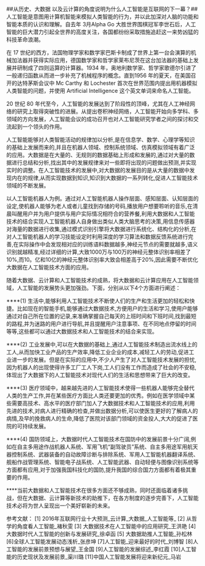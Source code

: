 ##从历史、大数据 以及云计算的角度说明为什么人工智能是互联网的下一幕？##
人工智能是意图用计算机智能来模拟人类智能的行为，并以此加深对人脑的功能和智能本质的认识和理解。自去年 3月Alpha Go 大胜世界围棋冠军李世石后，人工智能的巨大潜力引起全世界的高度关注，各国都纷纷采取措施追赶这一来势凶猛的科技革命浪潮。

在 17 世纪的西方，法国物理学家和数学家巴斯卡制成了世界上第一台会演算的机械加法器并获得实际应用，德国数学家和哲学家莱布尼茨在这台加法器的基础上发展并研制成了四则运算的计算器。1934 年，奥地利数学家、哲学家歌德尔引进了一般递归函数从而进一步补充了机械程序的概念。直到1956 年的夏天，在美国召开的达特茅斯会议中 Mc Carthy 和 Lochester 首次在世界范围内提出用机器模拟人类智能的问题，并使用 Artificial Intelligence 这个英文单词来命名人工智能。

20 世纪 80 年代至今，人工智能的发展达到了阶段性的顶峰，尤其在人工神经网络的研究上取得突破性的进展。从提出卷积神经网络，人工智能开始向多学科、多领域的方向发展，人工智能会议的成功召开也对人工智能研究学者之间的探讨和交流起到一个领头的作用。

人工智能能够对人类智能活动的规律加以分析,是在信息学、数学、心理学等知识的基础上发展而来的,并且在机器人领域、控制系统领域、仿真模拟领域有着广泛的应用。大数据是在大量的、无规则的数据基础上形成和发展的,通过对大量的数据进行总结和分析,找出其中的发展规律来对一些即将出现的问题做出预测,并实现实时的调整。在人工智能技术的发展中,对大数据的发展目的是从大量的数据中发现内在的规律,从而实现数据到知识,知识到大数据的一系列转化,促进人工智能技术领域的不断发展。

以人工智能机器人为例。通过对人工智能机器人操作层面、感知层面、认知层面的设定,使机器人能够为老人或者儿童找到存储的号码,播放用户想要聆听的音乐,在清晨叫醒用户并为用户提供与用户实际情况相符合的营养餐,利用大数据和人工智能技术的结合实现人工智能机器人自身做出类似人类大脑思考的决策,用信息传感器对海量的数据进行收集,通过模式识别引擎将大数据进行系统化、结构化的分析,在对人工智能机器人的学习技能设定时利用深度的学习算法和数据反馈系统进行完善,在实际操作中会发现相对应的训练语料数据越多,神经元节点的需要就越多,语义识别就越精准,经过详细的计算,大致1000万与100万的神经元整体识别率相差了10%,而10。亿和10亿的神经元整体识别率大致会相差高于20%,因此需要不断优化大数据在人工智能技术方面的应用。

随着大数据、云计算和人工智能技术的成熟，将大数据和云计算应用在人工智能领域，人工智能的发展势头更加强劲。下面，分别从以下4个方面进行阐述：

****(1)	生活中,能够利用人工智能技术不断使人们的生产和生活更加的轻松和快捷。比如现在的智能手机,能够通过大数据技术,方便用户的生活和学习,使用户能够通过对自己所在位置的记录,来准确掌握自己每天的上班时间和下班时间,找到最短的路程,并为迷路的用户进行导航,并且提醒用户注意事项、在不同地点停留的时间等等,这些都可以通过大数据技术和人工智能技术的结合来实现。

****(2)	工业发展中,可以在大数据的基础上,通过人工智能技术制造出流水线上的工人,从而加快工业产品的生产效率,降低工业企业的成本,减轻工人的劳动,促进工业进一步的发展。但是在实际的应用中,不少人产生了对人工智能技术发展的担忧,因为机器人的出现使得许多工厂工人下岗,工人们没有工作而造成了社会的不安稳,体现出了大数据下的人工智能技术对现代人们的生活和思想带来了巨大的改变。

****(3)	医疗领域中，越来越先进的人工智能技术使得一些机器人能够完全替代人类的生产工作,并在某些医疗方面比人类还要更加的优秀。例如在医学领域中某些需要高技术、高水平的医疗部门加人了大数据技术和人工智能技术的应用,利用先进的技术,对病人进行精确的检查,并做出数据分析,可以使医生更好的了解病人的病情,及早的挽救病人的生命,降低了医院对该部门领域的资金投人,大大的促进了医院的可持续发展。

****(4)	国防领域上，大数据时代人工智能技术在国防中的发展前景十分广阔,例如在自主多用途作战机器人系统、军用飞机“副驾驶员”系统、自主多用途军用航天器控制系统、武器装备的自动故障诊断与排除系统、军用人工智能机器翻译系统、舰船作战管理系统、智能电子战系统、人工智能武器、自动轻便与图像识别系统等方面都有应用,对于加强我国科技化的国防,提升我国的综合国力方面都有着极其重要的作用。

****当前大数据和人工智能技术在很多方面还不够成熟，同时还面临着诸多挑战，但在大数据、云计算等新技术的助推下，在各方制度的逐步完善下，人工智能技术必将为世人呈现出一个美好崭新的未来。

参考文献：
[1] 2016年互联网行业十大预测_云计算_大数据_人工智能等_
[2] 从哲学的角度看人工智能_褚秋雯
[3] 大数据技术在人工智能中的应用研究_王洪艳
[4]大数据时代人工智能的创新与发展研究_徐卓函
[5] 大数据助推人工智能_孙松林
[6]全球人工智能发展动态浅析_张彦坤
[7]人工智能_迎来最好的时代_刘博智
[8]人工智能的发展前景预想与展望_王金国
[9]人工智能的发展综述_李红霞
[10]人工智能的历史现状及发展前景_渠川璐
[11]中国人工智能发展将迎来新纪元_马岩
